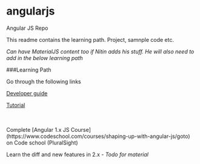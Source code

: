 # angularjs
Angular JS Repo

This readme contains the learning path.
Project, samnple code etc.

*Can have MaterialJS content too if Nitin adds his stuff. He will also need to add in the below learning path*


###Learning Path

Go through the following links


[Developer guide](https://docs.angularjs.org/guide)

[Tutorial](https://docs.angularjs.org/tutorial)



<br>
<br>
Complete [Angular 1.x JS Course](https://www.codeschool.com/courses/shaping-up-with-angular-js/goto) on Code school (PluralSight)


Learn the diff and new features in 2.x - _Todo for material_

